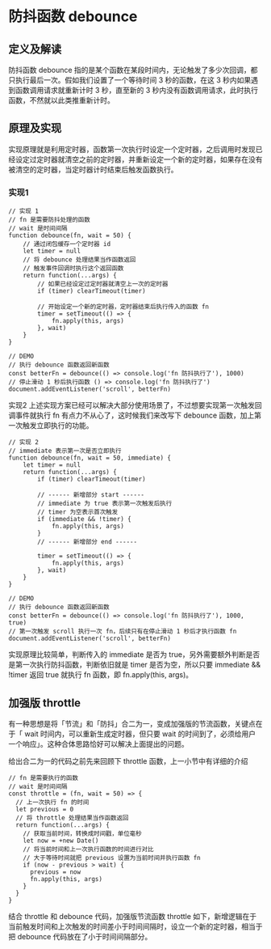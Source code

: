 # 防抖函数 debounce

## 定义及解读
防抖函数 debounce 指的是某个函数在某段时间内，无论触发了多少次回调，都只执行最后一次。假如我们设置了一个等待时间 3 秒的函数，在这 3 秒内如果遇到函数调用请求就重新计时 3 秒，直至新的 3 秒内没有函数调用请求，此时执行函数，不然就以此类推重新计时。

## 原理及实现
实现原理就是利用定时器，函数第一次执行时设定一个定时器，之后调用时发现已经设定过定时器就清空之前的定时器，并重新设定一个新的定时器，如果存在没有被清空的定时器，当定时器计时结束后触发函数执行。

### 实现1
```
// 实现 1
// fn 是需要防抖处理的函数
// wait 是时间间隔
function debounce(fn, wait = 50) {
    // 通过闭包缓存一个定时器 id
    let timer = null
    // 将 debounce 处理结果当作函数返回
    // 触发事件回调时执行这个返回函数
    return function(...args) {
      	// 如果已经设定过定时器就清空上一次的定时器
        if (timer) clearTimeout(timer)
      
      	// 开始设定一个新的定时器，定时器结束后执行传入的函数 fn
        timer = setTimeout(() => {
            fn.apply(this, args)
        }, wait)
    }
}

// DEMO
// 执行 debounce 函数返回新函数
const betterFn = debounce(() => console.log('fn 防抖执行了'), 1000)
// 停止滑动 1 秒后执行函数 () => console.log('fn 防抖执行了')
document.addEventListener('scroll', betterFn)
```

实现2
上述实现方案已经可以解决大部分使用场景了，不过想要实现第一次触发回调事件就执行 fn 有点力不从心了，这时候我们来改写下 debounce 函数，加上第一次触发立即执行的功能。


```
// 实现 2
// immediate 表示第一次是否立即执行
function debounce(fn, wait = 50, immediate) {
    let timer = null
    return function(...args) {
        if (timer) clearTimeout(timer)
      
      	// ------ 新增部分 start ------ 
      	// immediate 为 true 表示第一次触发后执行
      	// timer 为空表示首次触发
        if (immediate && !timer) {
            fn.apply(this, args)
        }
      	// ------ 新增部分 end ------ 
      	
        timer = setTimeout(() => {
            fn.apply(this, args)
        }, wait)
    }
}

// DEMO
// 执行 debounce 函数返回新函数
const betterFn = debounce(() => console.log('fn 防抖执行了'), 1000, true)
// 第一次触发 scroll 执行一次 fn，后续只有在停止滑动 1 秒后才执行函数 fn
document.addEventListener('scroll', betterFn)

```

实现原理比较简单，判断传入的 immediate 是否为 true，另外需要额外判断是否是第一次执行防抖函数，判断依旧就是 timer 是否为空，所以只要 immediate && !timer 返回 true 就执行 fn 函数，即 fn.apply(this, args)。

## 加强版 throttle

有一种思想是将「节流」和「防抖」合二为一，变成加强版的节流函数，关键点在于「 wait 时间内，可以重新生成定时器，但只要 wait 的时间到了，必须给用户一个响应」。这种合体思路恰好可以解决上面提出的问题。

给出合二为一的代码之前先来回顾下 throttle 函数，上一小节中有详细的介绍

```
// fn 是需要执行的函数
// wait 是时间间隔
const throttle = (fn, wait = 50) => {
  // 上一次执行 fn 的时间
  let previous = 0
  // 将 throttle 处理结果当作函数返回
  return function(...args) {
    // 获取当前时间，转换成时间戳，单位毫秒
    let now = +new Date()
    // 将当前时间和上一次执行函数的时间进行对比
    // 大于等待时间就把 previous 设置为当前时间并执行函数 fn
    if (now - previous > wait) {
      previous = now
      fn.apply(this, args)
    }
  }
}
```

结合 throttle 和 debounce 代码，加强版节流函数 throttle 如下，新增逻辑在于当前触发时间和上次触发的时间差小于时间间隔时，设立一个新的定时器，相当于把 debounce 代码放在了小于时间间隔部分。
